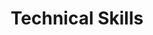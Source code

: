 ---
title: "Technical Skills"
type: "homepage"
intro: >-
  Technical expertise spanning from software development to cyber security.

technical_groups:
  - title: "Cyber Secu&shy;rity"
    icon: "user-shield"
    color_scheme: "blue"
    skills:
      - name: "Secure Protocol Design"
        icon: "lock"
      - name: "Network Security"
        icon: "network-wired"
      - name: "Penetration Testing"
        icon: "user-secret"
      - name: "ISO 27001"
        icon: "certificate"
      - name: "ProVerif"
        icon: "search"
      - name: "Security Teaching"
        icon: "chalkboard"
  
  - title: "Programming Languages"
    icon: "code"
    color_scheme: "teal"
    skills:
      - name: "Python"
        icon: "python"
      - name: "JavaScript"
        icon: "js"
      - name: "Go"
        icon: "golang"
      - name: "Kotlin"
        icon: "android"

  - title: "Testing"
    icon: "vial"
    color_scheme: "indigo"
    skills:
      - name: "Playwright"
        icon: "masks-theater"
      - name: "Vitest"
        icon: "bolt"

  - title: "Plat&shy;forms / Frame&shy;works"
    icon: "toolbox"
    color_scheme: "purple"
    skills:
      - name: "Android"
        icon: "android"
      - name: "Web"
        icon: "globe"
      - name: "React"
        icon: "react"
      - name: "Hugo"
        icon: "h"

  - title: "Infra&shy;structure / Dev&shy;Ops"
    icon: "tools"
    color_scheme: "yellow"
    skills:
      - name: "Docker"
        icon: "docker"
      - name: "Kubernetes"
        icon: "cog"
      - name: "Terraform"
        icon: "square"
      - name: "Aplus"
        icon: "cloud"
      - name: "GCP"
        icon: "google"
      - name: "CI/CD"
        icon: "sync"

      - name: "GitHub"
        icon: "github"
      - name: "GitLab"
        icon: "gitlab"

  - title: "Tools & Others"
    icon: "tools"
    color_scheme: "green"
    skills:
      - name: "Git"
        icon: "code-branch"
      - name: "VSCode"
        icon: "code"
      - name: "Linux"
        icon: "linux"
      - name: "Shell Scripting"
        icon: "terminal"
--- 